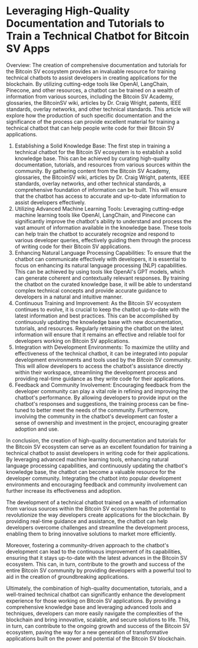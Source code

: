 # Leveraging High-Quality Documentation and Tutorials to Train a Technical Chatbot for Bitcoin SV Apps



Overview: The creation of comprehensive documentation and tutorials for the Bitcoin SV ecosystem provides an invaluable resource for training technical chatbots to assist developers in creating applications for the blockchain. By utilizing cutting-edge tools like OpenAI, LangChain, Pinecone, and other resources, a chatbot can be trained on a wealth of information from various sources, including the Bitcoin SV Academy, glossaries, the BitcoinSV wiki, articles by Dr. Craig Wright, patents, IEEE standards, overlay networks, and other technical standards. This article will explore how the production of such specific documentation and the significance of the process can provide excellent material for training a technical chatbot that can help people write code for their Bitcoin SV applications.

1. Establishing a Solid Knowledge Base: The first step in training a technical chatbot for the Bitcoin SV ecosystem is to establish a solid knowledge base. This can be achieved by curating high-quality documentation, tutorials, and resources from various sources within the community. By gathering content from the Bitcoin SV Academy, glossaries, the BitcoinSV wiki, articles by Dr. Craig Wright, patents, IEEE standards, overlay networks, and other technical standards, a comprehensive foundation of information can be built. This will ensure that the chatbot has access to accurate and up-to-date information to assist developers effectively.
2. Utilizing Advanced Machine Learning Tools: Leveraging cutting-edge machine learning tools like OpenAI, LangChain, and Pinecone can significantly improve the chatbot's ability to understand and process the vast amount of information available in the knowledge base. These tools can help train the chatbot to accurately recognize and respond to various developer queries, effectively guiding them through the process of writing code for their Bitcoin SV applications.
3. Enhancing Natural Language Processing Capabilities: To ensure that the chatbot can communicate effectively with developers, it is essential to focus on enhancing its natural language processing (NLP) capabilities. This can be achieved by using tools like OpenAI's GPT models, which can generate coherent and contextually relevant responses. By training the chatbot on the curated knowledge base, it will be able to understand complex technical concepts and provide accurate guidance to developers in a natural and intuitive manner.
4. Continuous Training and Improvement: As the Bitcoin SV ecosystem continues to evolve, it is crucial to keep the chatbot up-to-date with the latest information and best practices. This can be accomplished by continuously updating the knowledge base with new documentation, tutorials, and resources. Regularly retraining the chatbot on the latest information will ensure that it remains an effective and reliable tool for developers working on Bitcoin SV applications.
5. Integration with Development Environments: To maximize the utility and effectiveness of the technical chatbot, it can be integrated into popular development environments and tools used by the Bitcoin SV community. This will allow developers to access the chatbot's assistance directly within their workspace, streamlining the development process and providing real-time guidance as they write code for their applications.
6. Feedback and Community Involvement: Encouraging feedback from the developer community can play a vital role in refining and improving the chatbot's performance. By allowing developers to provide input on the chatbot's responses and suggestions, the training process can be fine-tuned to better meet the needs of the community. Furthermore, involving the community in the chatbot's development can foster a sense of ownership and investment in the project, encouraging greater adoption and use.

In conclusion, the creation of high-quality documentation and tutorials for the Bitcoin SV ecosystem can serve as an excellent foundation for training a technical chatbot to assist developers in writing code for their applications. By leveraging advanced machine learning tools, enhancing natural language processing capabilities, and continuously updating the chatbot's knowledge base, the chatbot can become a valuable resource for the developer community. Integrating the chatbot into popular development environments and encouraging feedback and community involvement can further increase its effectiveness and adoption.

The development of a technical chatbot trained on a wealth of information from various sources within the Bitcoin SV ecosystem has the potential to revolutionize the way developers create applications for the blockchain. By providing real-time guidance and assistance, the chatbot can help developers overcome challenges and streamline the development process, enabling them to bring innovative solutions to market more efficiently.

Moreover, fostering a community-driven approach to the chatbot's development can lead to the continuous improvement of its capabilities, ensuring that it stays up-to-date with the latest advances in the Bitcoin SV ecosystem. This can, in turn, contribute to the growth and success of the entire Bitcoin SV community by providing developers with a powerful tool to aid in the creation of groundbreaking applications.

Ultimately, the combination of high-quality documentation, tutorials, and a well-trained technical chatbot can significantly enhance the development experience for those working on Bitcoin SV applications. By providing a comprehensive knowledge base and leveraging advanced tools and techniques, developers can more easily navigate the complexities of the blockchain and bring innovative, scalable, and secure solutions to life. This, in turn, can contribute to the ongoing growth and success of the Bitcoin SV ecosystem, paving the way for a new generation of transformative applications built on the power and potential of the Bitcoin SV blockchain.
